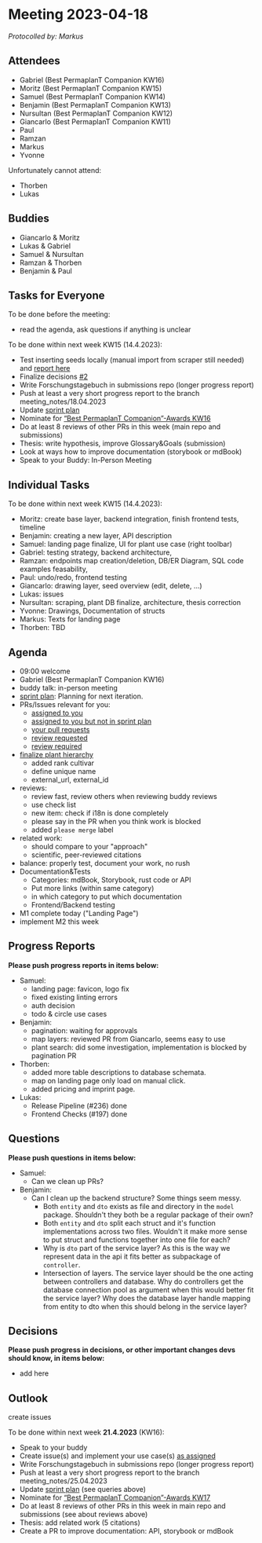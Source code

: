 # Meeting 2023-04-18

_Protocolled by: Markus_

## Attendees

- Gabriel (Best PermaplanT Companion KW16)
- Moritz (Best PermaplanT Companion KW15)
- Samuel (Best PermaplanT Companion KW14)
- Benjamin (Best PermaplanT Companion KW13)
- Nursultan (Best PermaplanT Companion KW12)
- Giancarlo (Best PermaplanT Companion KW11)
- Paul
- Ramzan
- Markus
- Yvonne

Unfortunately cannot attend:

- Thorben
- Lukas

## Buddies

- Giancarlo & Moritz
- Lukas & Gabriel
- Samuel & Nursultan
- Ramzan & Thorben
- Benjamin & Paul

## Tasks for Everyone

To be done before the meeting:

- read the agenda, ask questions if anything is unclear

To be done within next week KW15 (14.4.2023):

- Test inserting seeds locally (manual import from scraper still needed) and [report here](https://github.com/ElektraInitiative/PermaplanT/issues/221)
- Finalize decisions [#2](https://github.com/ElektraInitiative/PermaplanT/issues/2)
- Write Forschungstagebuch in submissions repo (longer progress report)
- Push at least a very short progress report to the branch meeting_notes/18.04.2023
- Update [sprint plan](https://github.com/orgs/ElektraInitiative/projects/4/)
- Nominate for [“Best PermaplanT Companion”-Awards KW16](https://nextcloud.markus-raab.org/nextcloud/index.php/apps/polls/vote/13)
- Do at least 8 reviews of other PRs in this week (main repo and submissions)
- Thesis: write hypothesis, improve Glossary&Goals (submission)
- Look at ways how to improve documentation (storybook or mdBook)
- Speak to your Buddy: In-Person Meeting

## Individual Tasks

To be done within next week KW15 (14.4.2023):

- Moritz: create base layer, backend integration, finish frontend tests, timeline
- Benjamin: creating a new layer, API description
- Samuel: landing page finalize, UI for plant use case (right toolbar)
- Gabriel: testing strategy, backend architecture,
- Ramzan: endpoints map creation/deletion, DB/ER Diagram, SQL code examples feasability,
- Paul: undo/redo, frontend testing
- Giancarlo: drawing layer, seed overview (edit, delete, ...)
- Lukas: issues
- Nursultan: scraping, plant DB finalize, architecture, thesis correction
- Yvonne: Drawings, Documentation of structs
- Markus: Texts for landing page
- Thorben: TBD

## Agenda

- 09:00 welcome
- Gabriel (Best PermaplanT Companion KW16)
- buddy talk: in-person meeting
- [sprint plan](https://github.com/orgs/ElektraInitiative/projects/4/): Planning for next iteration.
- PRs/Issues relevant for you:
  - [assigned to you](https://github.com/ElektraInitiative/PermaplanT/issues?q=is%3Aopen+assignee%3A%40me)
  - [assigned to you but not in sprint plan](https://github.com/ElektraInitiative/PermaplanT/issues?q=is%3Aopen+assignee%3A%40me+no:project)
  - [your pull requests](https://github.com/ElektraInitiative/PermaplanT/pulls/@me)
  - [review requested](https://github.com/ElektraInitiative/PermaplanT/pulls/review-requested/@me)
  - [review required](https://github.com/ElektraInitiative/PermaplanT/pulls?q=is%3Apr+review%3Arequired+is%3Aopen+)
- [finalize plant hierarchy](https://github.com/ElektraInitiative/PermaplanT/pull/274/files)
  - added rank cultivar
  - define unique name
  - external_url, external_id
- reviews:
  - review fast, review others when reviewing buddy reviews
  - use check list
  - new item: check if i18n is done completely
  - please say in the PR when you think work is blocked
  - added `please merge` label
- related work:
  - should compare to your "approach"
  - scientific, peer-reviewed citations
- balance: properly test, document your work, no rush
- Documentation&Tests
  - Categories: mdBook, Storybook, rust code or API
  - Put more links (within same category)
  - in which category to put which documentation
  - Frontend/Backend testing
- M1 complete today ("Landing Page")
- implement M2 this week

## Progress Reports

**Please push progress reports in items below:**

- Samuel:
  - landing page: favicon, logo fix
  - fixed existing linting errors
  - auth decision
  - todo & circle use cases
- Benjamin:
  - pagination: waiting for approvals
  - map layers: reviewed PR from Giancarlo, seems easy to use
  - plant search: did some investigation, implementation is blocked by pagination PR
- Thorben:
  - added more table descriptions to database schemata.
  - map on landing page only load on manual click.
  - added pricing and imprint page.
- Lukas:
  - Release Pipeline (#236) done
  - Frontend Checks (#197) done

## Questions

**Please push questions in items below:**

- Samuel:
  - Can we clean up PRs?
- Benjamin:
  - Can I clean up the backend structure? Some things seem messy.
    - Both `entity` and `dto` exists as file and directory in the `model` package.
      Shouldn't they both be a regular package of their own?
    - Both `entity` and `dto` split each struct and it's function implementations across two files.
      Wouldn't it make more sense to put struct and functions together into one file for each?
    - Why is `dto` part of the service layer?
      As this is the way we represent data in the api it fits better as subpackage of `controller`.
    - Intersection of layers.
      The service layer should be the one acting between controllers and database.
      Why do controllers get the database connection pool as argument when this would better fit the service layer?
      Why does the database layer handle mapping from entity to dto when this should belong in the service layer?

## Decisions

**Please push progress in decisions, or other important changes devs should know, in items below:**

- add here

## Outlook

create issues

To be done within next week **21.4.2023** (KW16):

- Speak to your buddy
- Create issue(s) and implement your use case(s) [as assigned](https://github.com/ElektraInitiative/PermaplanT/pull/274/files)
- Write Forschungstagebuch in submissions repo (longer progress report)
- Push at least a very short progress report to the branch meeting_notes/25.04.2023
- Update [sprint plan](https://github.com/orgs/ElektraInitiative/projects/4/) (see queries above)
- Nominate for [“Best PermaplanT Companion”-Awards KW17](https://nextcloud.markus-raab.org/nextcloud/index.php/apps/polls/vote/14)
- Do at least 8 reviews of other PRs in this week in main repo and submissions (see about reviews above)
- Thesis: add related work (5 citations)
- Create a PR to improve documentation: API, storybook or mdBook
